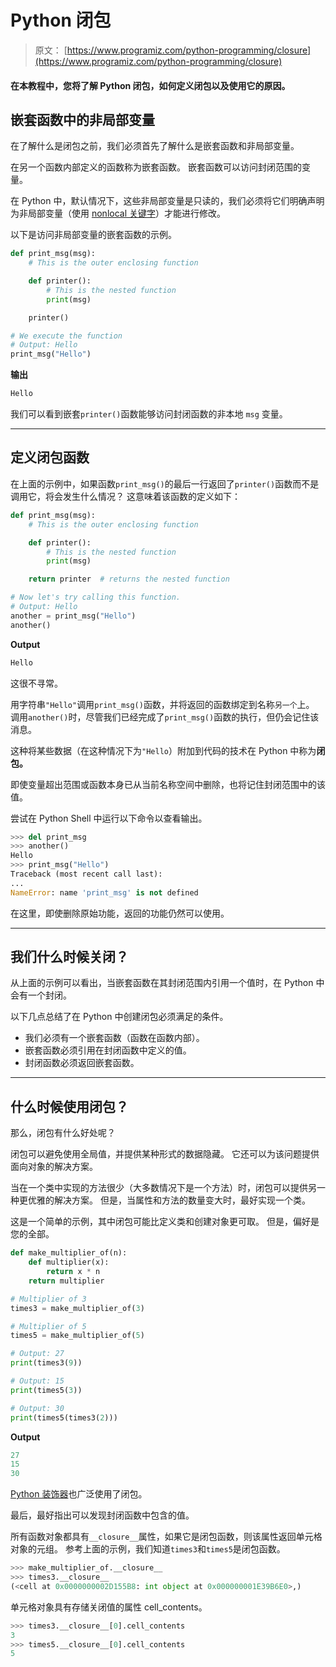 # Python 闭包

> 原文： [https://www.programiz.com/python-programming/closure](https://www.programiz.com/python-programming/closure)

#### 在本教程中，您将了解 Python 闭包，如何定义闭包以及使用它的原因。

## 嵌套函数中的非局部变量

在了解什么是闭包之前，我们必须首先了解什么是嵌套函数和非局部变量。

在另一个函数内部定义的函数称为嵌套函数。 嵌套函数可以访问封闭范围的变量。

在 Python 中，默认情况下，这些非局部变量是只读的，我们必须将它们明确声明为非局部变量（使用 [nonlocal 关键字](/python-programming/keyword-list#nonlocal)）才能进行修改。

以下是访问非局部变量的嵌套函数的示例。

```py
def print_msg(msg):
    # This is the outer enclosing function

    def printer():
        # This is the nested function
        print(msg)

    printer()

# We execute the function
# Output: Hello
print_msg("Hello")
```

**输出**

```py
Hello
```

我们可以看到嵌套`printer()`函数能够访问封闭函数的非本地 `msg` 变量。

* * *

## 定义闭包函数

在上面的示例中，如果函数`print_msg()`的最后一行返回了`printer()`函数而不是调用它，将会发生什么情况？ 这意味着该函数的定义如下：

```py
def print_msg(msg):
    # This is the outer enclosing function

    def printer():
        # This is the nested function
        print(msg)

    return printer  # returns the nested function

# Now let's try calling this function.
# Output: Hello
another = print_msg("Hello")
another()
```

**Output**

```py
Hello
```

这很不寻常。

用字符串`"Hello"`调用`print_msg()`函数，并将返回的函数绑定到名称`另一个`上。 调用`another()`时，尽管我们已经完成了`print_msg()`函数的执行，但仍会记住该消息。

这种将某些数据（在这种情况下为`"Hello`）附加到代码的技术在 Python 中称为**闭包。**

即使变量超出范围或函数本身已从当前名称空间中删除，也将记住封闭范围中的该值。

尝试在 Python Shell 中运行以下命令以查看输出。

```py
>>> del print_msg
>>> another()
Hello
>>> print_msg("Hello")
Traceback (most recent call last):
...
NameError: name 'print_msg' is not defined
```

在这里，即使删除原始功能，返回的功能仍然可以使用。

* * *

## 我们什么时候关闭？

从上面的示例可以看出，当嵌套函数在其封闭范围内引用一个值时，在 Python 中会有一个封闭。

以下几点总结了在 Python 中创建闭包必须满足的条件。

*   我们必须有一个嵌套函数（函数在函数内部）。
*   嵌套函数必须引用在封闭函数中定义的值。
*   封闭函数必须返回嵌套函数。

* * *

## 什么时候使用闭包？

那么，闭包有什么好处呢？

闭包可以避免使用全局值，并提供某种形式的数据隐藏。 它还可以为该问题提供面向对象的解决方案。

当在一个类中实现的方法很少（大多数情况下是一个方法）时，闭包可以提供另一种更优雅的解决方案。 但是，当属性和方法的数量变大时，最好实现一个类。

这是一个简单的示例，其中闭包可能比定义类和创建对象更可取。 但是，偏好是您的全部。

```py
def make_multiplier_of(n):
    def multiplier(x):
        return x * n
    return multiplier

# Multiplier of 3
times3 = make_multiplier_of(3)

# Multiplier of 5
times5 = make_multiplier_of(5)

# Output: 27
print(times3(9))

# Output: 15
print(times5(3))

# Output: 30
print(times5(times3(2)))
```

**Output**

```py
27
15
30
```

[Python 装饰器](/python-programming/decorator)也广泛使用了闭包。

最后，最好指出可以发现封闭函数中包含的值。

所有函数对象都具有`__closure__`属性，如果它是闭包函数，则该属性返回单元格对象的元组。 参考上面的示例，我们知道`times3`和`times5`是闭包函数。

```py
>>> make_multiplier_of.__closure__
>>> times3.__closure__
(<cell at 0x0000000002D155B8: int object at 0x000000001E39B6E0>,)
```

单元格对象具有存储关闭值的属性 cell_contents。

```py
>>> times3.__closure__[0].cell_contents
3
>>> times5.__closure__[0].cell_contents
5
```